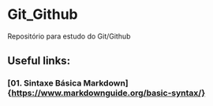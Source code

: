 # Git_Github
Repositório para estudo do Git/Github

## Useful links:
### [01. Sintaxe Básica Markdown]{https://www.markdownguide.org/basic-syntax/}  
